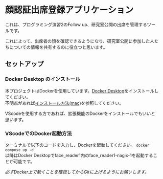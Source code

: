 # 顔認証出席登録アプリケーション
これは、プログラミング演習2のFollow up、研究室公開の出席を管理するツールです。

これによって、出席者の顔を確認できるようになり、研究室公開に参加した人たちについての情報を共有するのに役立つと思います。

## セットアップ

### Docker Desktop のインストール  
本プロジェクトはDockerを使用しています。[Docker Desktop](https://www.docker.com/ja-jp/products/docker-desktop/)をインストールしてください。  
不明点があれば[インストール方法(mac)](https://matsuand.github.io/docs.docker.jp.onthefly/desktop/mac/install/)を参照してください。  

VScodeを使用する方であれば、拡張機能のDockerをインストールでもいいと思います。

### VScodeでのDocker起動方法
ターミナルで以下のコードを入力し、Dockerを起動してください。
`docker compose up -d`  
以降はDocker Desktopでface_reader1内のface_reader1-nagix-1を起動することが可能です。

*必ずDocker上で動くことを確認してからGitに上げるようにお願いします。*
